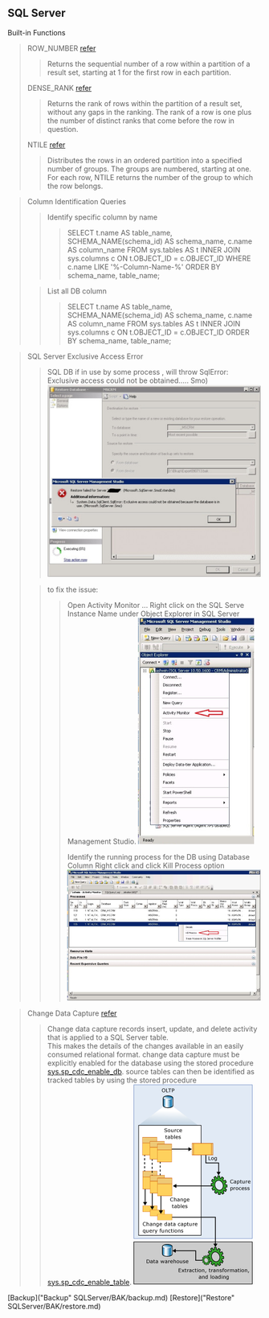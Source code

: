 **SQL Server**
-

Built-in Functions

>ROW_NUMBER [refer](http://msdn.microsoft.com/en-IN/library/ms186734.aspx "")
>>Returns the sequential number of a row within a partition of a result set, starting at 1 for the first row in each partition. 
>
>DENSE_RANK [refer](http://msdn.microsoft.com/en-IN/library/ms173825.aspx "")
>>Returns the rank of rows within the partition of a result set, without any gaps in the ranking. The rank of a row is one plus the number of distinct ranks that come before the row in question. 
> 
>NTILE [refer](http://msdn.microsoft.com/en-IN/library/ms175126.aspx "")
>>Distributes the rows in an ordered partition into a specified number of groups. The groups are numbered, starting at one. For each row, NTILE returns the number of the group to which the row belongs. 


>Column Identification Queries
> >Identify specific column by name
> >> SELECT t.name AS table_name, SCHEMA_NAME(schema_id) AS schema_name, c.name AS column_name FROM sys.tables AS t INNER JOIN sys.columns c ON t.OBJECT_ID = c.OBJECT_ID WHERE c.name LIKE '%-Column-Name-%' ORDER BY schema_name, table_name;
>
> >List all DB column
> >>SELECT t.name AS table_name, SCHEMA_NAME(schema_id) AS schema_name, c.name AS column_name FROM sys.tables AS t INNER JOIN sys.columns c ON t.OBJECT_ID = c.OBJECT_ID ORDER BY schema_name, table_name; 



> SQL Server Exclusive Access Error
> >SQL DB if in use by some process , will throw SqlError: Exclusive access could not be obtained..... Smo)
![Restore Exclusive Access not granted](SQLServer/RestoreExclusiveAccess.jpg)
>
> >to fix the issue:
> >>Open Activity Monitor ... Right click on the SQL Serve Instance Name under Object Explorer in SQL Server Management Studio.
![Activity Monitor](SQLServer/ActivityMonitor.jpg)
> >> 
> >>Identify the running process for the DB using Database Column
> >>Right click and click Kill Process option
![Kill Sql Process](SQLServer/ActivityMonitorKillProcess.jpg)


> Change Data Capture [refer](https://msdn.microsoft.com/en-us/library/cc645937%28v=sql.110%29.aspx "")
> >Change data capture records insert, update, and delete activity that is applied to a SQL Server table.  
> >This makes the details of the changes available in an easily consumed relational format. 
> >change data capture must be explicitly enabled for the database using the stored procedure [sys.sp_cdc_enable_db](https://msdn.microsoft.com/en-us/library/bb510486%28v=sql.110%29.aspx ""). 
> >source tables can then be identified as tracked tables by using the stored procedure [sys.sp_cdc_enable_table](https://msdn.microsoft.com/en-us/library/bb522475%28v=sql.110%29.aspx ""). 
 ![CDC](SQLServer/ChangeDataCapture.gif)


[Backup]("Backup" SQLServer/BAK/backup.md) 
[Restore]("Restore" SQLServer/BAK/restore.md)
